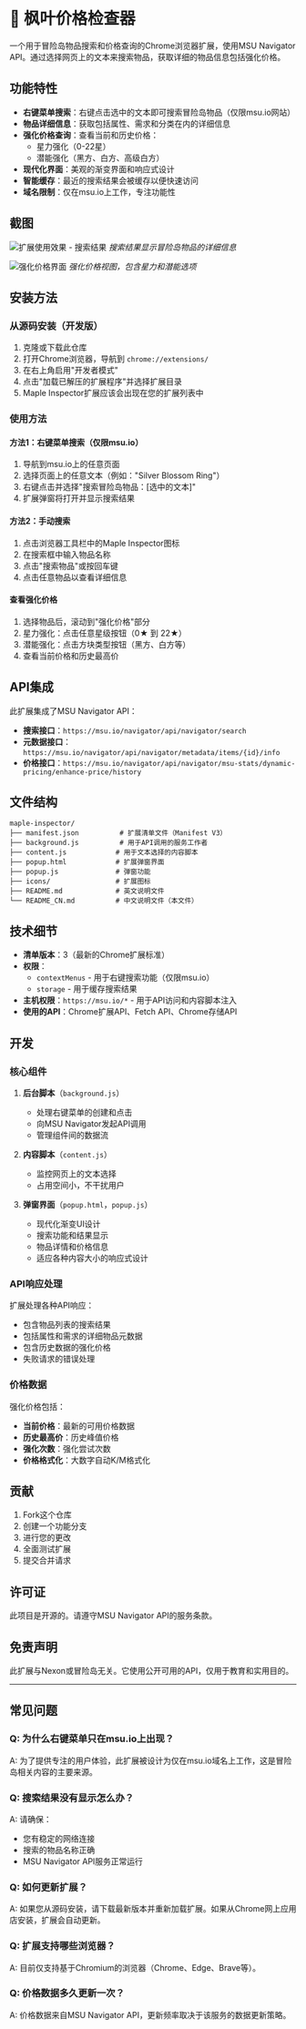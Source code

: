 # 🍁 枫叶价格检查器

一个用于冒险岛物品搜索和价格查询的Chrome浏览器扩展，使用MSU Navigator API。通过选择网页上的文本来搜索物品，获取详细的物品信息包括强化价格。

## 功能特性

- **右键菜单搜索**：右键点击选中的文本即可搜索冒险岛物品（仅限msu.io网站）
- **物品详细信息**：获取包括属性、需求和分类在内的详细信息
- **强化价格查询**：查看当前和历史价格：
  - 星力强化（0-22星）
  - 潜能强化（黑方、白方、高级白方）
- **现代化界面**：美观的渐变界面和响应式设计
- **智能缓存**：最近的搜索结果会被缓存以便快速访问
- **域名限制**：仅在msu.io上工作，专注功能性

## 截图

![扩展使用效果 - 搜索结果](1.png)
*搜索结果显示冒险岛物品的详细信息*

![强化价格界面](2.png)
*强化价格视图，包含星力和潜能选项*

## 安装方法

### 从源码安装（开发版）

1. 克隆或下载此仓库
2. 打开Chrome浏览器，导航到 `chrome://extensions/`
3. 在右上角启用"开发者模式"
4. 点击"加载已解压的扩展程序"并选择扩展目录
5. Maple Inspector扩展应该会出现在您的扩展列表中

### 使用方法

#### 方法1：右键菜单搜索（仅限msu.io）
1. 导航到msu.io上的任意页面
2. 选择页面上的任意文本（例如："Silver Blossom Ring"）
3. 右键点击并选择"搜索冒险岛物品：[选中的文本]"
4. 扩展弹窗将打开并显示搜索结果

#### 方法2：手动搜索
1. 点击浏览器工具栏中的Maple Inspector图标
2. 在搜索框中输入物品名称
3. 点击"搜索物品"或按回车键
4. 点击任意物品以查看详细信息

#### 查看强化价格
1. 选择物品后，滚动到"强化价格"部分
2. 星力强化：点击任意星级按钮（0★ 到 22★）
3. 潜能强化：点击方块类型按钮（黑方、白方等）
4. 查看当前价格和历史最高价

## API集成

此扩展集成了MSU Navigator API：

- **搜索接口**：`https://msu.io/navigator/api/navigator/search`
- **元数据接口**：`https://msu.io/navigator/api/navigator/metadata/items/{id}/info`
- **价格接口**：`https://msu.io/navigator/api/navigator/msu-stats/dynamic-pricing/enhance-price/history`

## 文件结构

```
maple-inspector/
├── manifest.json          # 扩展清单文件（Manifest V3）
├── background.js          # 用于API调用的服务工作者
├── content.js            # 用于文本选择的内容脚本
├── popup.html            # 扩展弹窗界面
├── popup.js              # 弹窗功能
├── icons/                # 扩展图标
├── README.md             # 英文说明文件
└── README_CN.md          # 中文说明文件（本文件）
```

## 技术细节

- **清单版本**：3（最新的Chrome扩展标准）
- **权限**：
  - `contextMenus` - 用于右键搜索功能（仅限msu.io）
  - `storage` - 用于缓存搜索结果
- **主机权限**：`https://msu.io/*` - 用于API访问和内容脚本注入
- **使用的API**：Chrome扩展API、Fetch API、Chrome存储API

## 开发

### 核心组件

1. **后台脚本**（`background.js`）
   - 处理右键菜单的创建和点击
   - 向MSU Navigator发起API调用
   - 管理组件间的数据流

2. **内容脚本**（`content.js`）
   - 监控网页上的文本选择
   - 占用空间小，不干扰用户

3. **弹窗界面**（`popup.html`，`popup.js`）
   - 现代化渐变UI设计
   - 搜索功能和结果显示
   - 物品详情和价格信息
   - 适应各种内容大小的响应式设计

### API响应处理

扩展处理各种API响应：
- 包含物品列表的搜索结果
- 包括属性和需求的详细物品元数据
- 包含历史数据的强化价格
- 失败请求的错误处理

### 价格数据

强化价格包括：
- **当前价格**：最新的可用价格数据
- **历史最高价**：历史峰值价格
- **强化次数**：强化尝试次数
- **价格格式化**：大数字自动K/M格式化

## 贡献

1. Fork这个仓库
2. 创建一个功能分支
3. 进行您的更改
4. 全面测试扩展
5. 提交合并请求

## 许可证

此项目是开源的。请遵守MSU Navigator API的服务条款。

## 免责声明

此扩展与Nexon或冒险岛无关。它使用公开可用的API，仅用于教育和实用目的。

---

## 常见问题

### Q: 为什么右键菜单只在msu.io上出现？
A: 为了提供专注的用户体验，此扩展被设计为仅在msu.io域名上工作，这是冒险岛相关内容的主要来源。

### Q: 搜索结果没有显示怎么办？
A: 请确保：
- 您有稳定的网络连接
- 搜索的物品名称正确
- MSU Navigator API服务正常运行

### Q: 如何更新扩展？
A: 如果您从源码安装，请下载最新版本并重新加载扩展。如果从Chrome网上应用店安装，扩展会自动更新。

### Q: 扩展支持哪些浏览器？
A: 目前仅支持基于Chromium的浏览器（Chrome、Edge、Brave等）。

### Q: 价格数据多久更新一次？
A: 价格数据来自MSU Navigator API，更新频率取决于该服务的数据更新策略。
